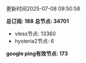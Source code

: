 更新时间2025-07-08 09:50:58

**总订阅: 188**
**总节点: 34701**
- vless节点: 13360
- hysteria2节点: 6

**google ping有效节点: 173**
